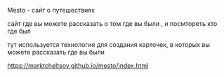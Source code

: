 
Mesto - сайт о путешествиях 

сайт где вы можете рассказать о том где вы были , и посмтореть кто где был

тут используется технология для создания карточек, в которых вы можете рассказать где вы были

https://marktcheltsov.github.io/mesto/index.html


